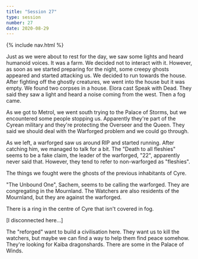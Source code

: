 ```yaml
---
title: "Session 27"
type: session
number: 27
date: 2020-08-29
---
```


{% include nav.html %}

Just as we were about to rest for the day, we saw some lights and heard humanoid voices. It was a farm. We decided not to interact with it. However, as soon as we started preparing for the night, some creepy ghosts appeared and started attacking us. We decided to run towards the house.
After fighting off the ghostly creatures, we went into the house but it was empty.
We found two corpses in a house. Elora cast Speak with Dead. They said they saw a light and heard a noise coming from the west. Then a fog came. 

As we got to Metrol, we went south trying to the Palace of Storms, but we encountered some people stopping us. Apparently they're part of the Cyrean military and they're protecting the Overseer and the Queen. They said we should deal with the Warforged problem and we could go through.

As we left, a warforged saw us around RIP and started running. After catching him, we managed to talk for a bit. The "Death to all fleshies" seems to be a fake claim, the leader of the warforged, "22", apparently never said that. However, they tend to refer to non-warforged as "fleshies".

The things we fought were the ghosts of the previous inhabitants of Cyre.

"The Unbound One", Sachem, seems to be calling the warforged. They are congregating in the Mournland. The Watchers are also residents of the Mournland, but they are against the warforged.

There is a ring in the centre of Cyre that isn't covered in fog.

[I disconnected here…]

The "reforged" want to build a civilisation here. They want us to kill the watchers, but maybe we can find a way to help them find peace somehow. They're looking for Kaiba dragonshards. There are some in the Palace of Winds.
